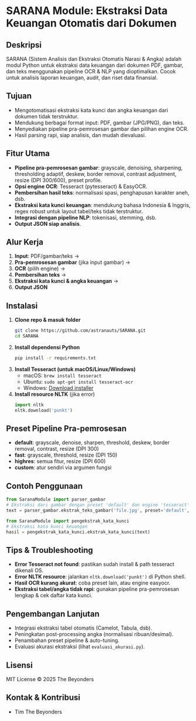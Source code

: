 # SARANA Module: Ekstraksi Data Keuangan Otomatis dari Dokumen

## Deskripsi
SARANA (Sistem Analisis dan Ekstraksi Otomatis Narasi & Angka) adalah modul Python untuk ekstraksi data keuangan dari dokumen PDF, gambar, dan teks menggunakan pipeline OCR & NLP yang dioptimalkan. Cocok untuk analisis laporan keuangan, audit, dan riset data finansial.

## Tujuan
- Mengotomatisasi ekstraksi kata kunci dan angka keuangan dari dokumen tidak terstruktur.
- Mendukung berbagai format input: PDF, gambar (JPG/PNG), dan teks.
- Menyediakan pipeline pra-pemrosesan gambar dan pilihan engine OCR.
- Hasil parsing rapi, siap analisis, dan mudah dievaluasi.

## Fitur Utama
- **Pipeline pra-pemrosesan gambar**: grayscale, denoising, sharpening, thresholding adaptif, deskew, border removal, contrast adjustment, resize (DPI 300/600), preset profile.
- **Opsi engine OCR**: Tesseract (pytesseract) & EasyOCR.
- **Pembersihan hasil teks**: normalisasi spasi, penghapusan karakter aneh, dsb.
- **Ekstraksi kata kunci keuangan**: mendukung bahasa Indonesia & Inggris, regex robust untuk layout tabel/teks tidak terstruktur.
- **Integrasi dengan pipeline NLP**: tokenisasi, stemming, dsb.
- **Output JSON siap analisis**.

## Alur Kerja
1. **Input**: PDF/gambar/teks →
2. **Pra-pemrosesan gambar** (jika input gambar) →
3. **OCR** (pilih engine) →
4. **Pembersihan teks** →
5. **Ekstraksi kata kunci & angka keuangan** →
6. **Output JSON**

## Instalasi
1. **Clone repo & masuk folder**
   ```bash
   git clone https://github.com/astranauts/SARANA.git
   cd SARANA
   ```
2. **Install dependensi Python**
   ```bash
   pip install -r requirements.txt
   ```
3. **Install Tesseract (untuk macOS/Linux/Windows)**
   - macOS: `brew install tesseract`
   - Ubuntu: `sudo apt-get install tesseract-ocr`
   - Windows: [Download installer](https://github.com/tesseract-ocr/tesseract)
4. **Install resource NLTK** (jika error)
   ```python
   import nltk
   nltk.download('punkt')
   ```

## Preset Pipeline Pra-pemrosesan
- **default**: grayscale, denoise, sharpen, threshold, deskew, border removal, contrast, resize (DPI 300)
- **fast**: grayscale, threshold, resize (DPI 150)
- **highres**: semua fitur, resize (DPI 600)
- **custom**: atur sendiri via argumen fungsi

## Contoh Penggunaan
```python
from SaranaModule import parser_gambar
# Ekstraksi dari gambar dengan preset 'default' dan engine 'tesseract'
text = parser_gambar.ekstrak_teks_gambar('file.jpg', preset='default', engine='tesseract')

from SaranaModule import pengekstrak_kata_kunci
# Ekstraksi kata kunci keuangan
hasil = pengekstrak_kata_kunci.ekstrak_kata_kunci(text)
```

## Tips & Troubleshooting
- **Error Tesseract not found**: pastikan sudah install & path tesseract dikenali OS.
- **Error NLTK resource**: jalankan `nltk.download('punkt')` di Python shell.
- **Hasil OCR kurang akurat**: coba preset lain, atau engine easyocr.
- **Ekstraksi tabel/angka tidak rapi**: gunakan pipeline pra-pemrosesan lengkap & cek daftar kata kunci.

## Pengembangan Lanjutan
- Integrasi ekstraksi tabel otomatis (Camelot, Tabula, dsb).
- Peningkatan post-processing angka (normalisasi ribuan/desimal).
- Penambahan preset pipeline & auto-tuning.
- Evaluasi akurasi ekstraksi (lihat `evaluasi_akurasi.py`).

## Lisensi
MIT License © 2025 The Beyonders

## Kontak & Kontribusi
- Tim The Beyonders

